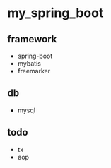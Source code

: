 # my_spring_boot

## framework
- spring-boot
- mybatis
- freemarker

## db
- mysql

## todo
- tx
- aop